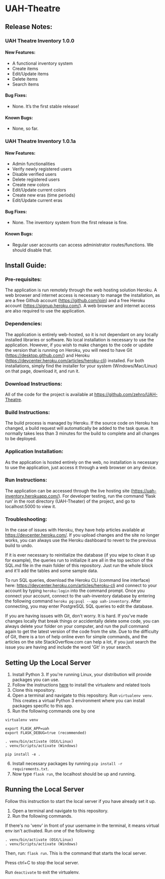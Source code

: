 # UAH-Theatre

## Release Notes:

### UAH Theatre Inventory 1.0.0

#### New Features:

* A functional inventory system
* Create items
* Edit/Update items
* Delete items
* Search items

#### Bug Fixes:

* None. It’s the first stable release!

#### Known Bugs:

* None, so far.


### UAH Theatre Inventory 1.0.1a

#### New Features:

* Admin functionalities
* Verify newly registered users
* Disable verified users
* Delete registered users
* Create new colors
* Edit/Update current colors
* Create new eras (time periods)
* Edit/Update current eras

#### Bug Fixes:

* None. The inventory system from the first release is fine.

#### Known Bugs:

* Regular user accounts can access administrator routes/functions. We should disable that.


## Install Guide:

### Pre-requisites: 

The application is run remotely through the web hosting solution Heroku. A web browser and internet access is necessary to manage the installation, as are a free Github account (https://github.com/join) and a free Heroku account (https://signup.heroku.com/). A web browser and internet access are also required to use the application.

### Dependencies: 

The application is entirely web-hosted, so it is not dependant on any locally installed libraries or software. No local installation is necessary to use the application. However, if you wish to make changes to the code or update the version that is running on Heroku, you will need to have Git (https://desktop.github.com/) and Heroku (https://devcenter.heroku.com/articles/heroku-cli) installed. For both installations, simply find the installer for your system (Windows/Mac/Linux) on that page, download it, and run it.

### Download Instructions: 

All of the code for the project is available at https://github.com/zehro/UAH-Theatre.

### Build Instructions: 

The build process is managed by Heroku. If the source code on Heroku has changed, a build request will automatically be added to the task queue. It normally takes less than 3 minutes for the build to complete and all changes to be deployed.

### Application Installation: 

As the application is hosted entirely on the web, no installation is necessary to use the application, just access it through a web browser on any device.

### Run Instructions: 

The application can be accessed through the live hosting site (https://uah-inventory.herokuapp.com/). For developer testing, run the command ‘flask run’ in the root directory (UAH-Theater) of the project, and go to localhost:5000 to view it.

### Troubleshooting:

In the case of issues with Heroku, they have help articles available at https://devcenter.heroku.com/. If you upload changes and the site no longer works, you can always use the Heroku dashboard to revert to the previous build to undo.

If it is ever necessary to reinitialize the database (if you wipe to clean it up for example), the queries run to initialize it are all in the top section of the SQL.md file in the main folder of this repository. Just run the whole block and it'll add the tables and some sample data.

To run SQL queries, download the Heroku CLI (command line interface) here: https://devcenter.heroku.com/articles/heroku-cli and connect to your account by typing ```heroku:login``` into the command prompt. Once you connect your account, connect to the uah-inventory database by entering the following command ```heroku pg:psql --app uah-inventory```. After connecting, you may enter PostgreSQL SQL queries to edit the database.

If you are having issues with Git, don't worry. It is hard. If you've made changes locally that break things or accidentally delete some code, you can always delete your folder on your computer, and run the pull command again to get the latest version of the code from the site. Due to the difficulty of Git, there is a ton of help online even for simple commands, and the articles on the site StackOverflow.com can help a lot, if you just search the issue you are having and include the word 'Git' in your search.


## Setting Up the Local Server
1. Install Python 3. If you're running Linux, your distribution will provide packages you can use.
2. Follow the instructions [here](http://flask.pocoo.org/docs/0.12/installation/#installation) to install the virtualenv and related tools
3. Clone this repository.
4. Open a terminal and navigate to this repository. Run ```virtualenv venv```. This creates a virtual Python 3 environment where you can install packages specific to this app.
5. Run the following commands one by one
```
virtualenv venv

export FLASK_APP=uah
export FLASK_DEBUG=true (recommended)

. venv/bin/activate (OSX/Linux)
. venv/Scripts/activate (Windows)

pip install -e .
```
6. Install necessary packages by running ```pip install -r requirements.txt```.
7. Now type ```flask run```, the localhost should be up and running.

## Running the Local Server
Follow this instruction to start the local server if you have already set it up.
1. Open a terminal and navigate to this repository.
2. Run the following commands.

If there's no 'venv' in front of your username in the terminal, it means virtual env isn't activated. Run one of the following:
```
. venv/bin/activate (OSX/Linux)
. venv/Scripts/activate (Windows)
```
Then, run: ``` flask run ```. This is the command that starts the local server.

Press ctrl+C to stop the local server.

Run ```deactivate``` to exit the virtualenv.

